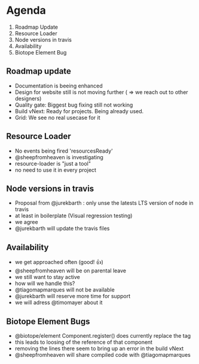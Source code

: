 # Agenda

1. Roadmap Update
2. Resource Loader
3. Node versions in travis
4. Availability
5. Biotope Element Bug

## Roadmap update
 - Documentation is beeing enhanced
 - Design for website still is not moving further ( => we reach out to other designers)
 - Quality gate: Biggest bug fixing still not working
 - Build vNext: Ready for projects. Being already used.
 - Grid: We see no real usecase for it
 
## Resource Loader
 - No events being fired 'resourcesReady'
 - @sheepfromheaven is investigating
 - resource-loader is "just a tool"
 - no need to use it in every project
 
## Node versions in travis
 - Proposal from @jurekbarth : only unse the latests LTS version of node in travis
 - at least in boilerplate (Visual regression testing)
 - we agree
 - @jurekbarth will update the travis files

## Availability
 - we get approached often (good! 👍)
 - @sheepfromheaven will be on parental leave
 - we still want to stay active
 - how will we handle this?
 - @tiagomapmarques will not be available
 - @jurekbarth will reserve more time for support
 - we will adress @timomayer about it

## Biotope Element Bugs
 - @biotope/element Component.register() does currently replace the tag
 - this leads to loosing of the reference of that component
 - removing the lines there seem to bring up an error in the build vNext
 - @sheepfromheaven will share compiled code with @tiagomapmarques
 
